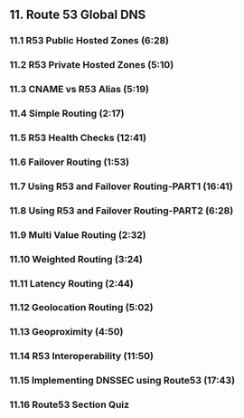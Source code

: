## 11. Route 53 Global DNS
### 11.1 R53 Public Hosted Zones (6:28)
### 11.2 R53 Private Hosted Zones (5:10)
### 11.3 CNAME vs R53 Alias (5:19)
### 11.4 Simple Routing (2:17)
### 11.5 R53 Health Checks (12:41)
### 11.6 Failover Routing (1:53)
### 11.7 Using R53 and Failover Routing-PART1 (16:41)
### 11.8 Using R53 and Failover Routing-PART2 (6:28)
### 11.9 Multi Value Routing (2:32)
### 11.10 Weighted Routing (3:24)
### 11.11 Latency Routing (2:44)
### 11.12 Geolocation Routing (5:02)
### 11.13 Geoproximity (4:50)
### 11.14 R53 Interoperability (11:50)
### 11.15 Implementing DNSSEC using Route53 (17:43)
### 11.16 Route53 Section Quiz